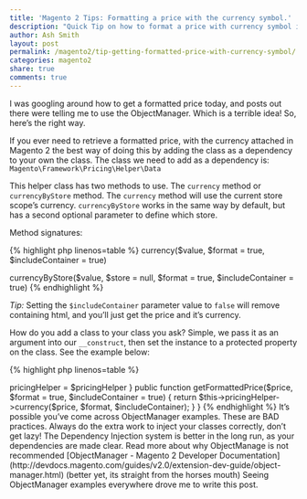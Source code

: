 ```yaml
---
title: 'Magento 2 Tips: Formatting a price with the currency symbol.'
description: "Quick Tip on how to format a price with currency symbol in Magento 2, the right way."
author: Ash Smith
layout: post
permalink: /magento2/tip-getting-formatted-price-with-currency-symbol/
categories: magento2
share: true
comments: true
---
```


I was googling around how to get a formatted price today, and posts out there were telling me to use the ObjectManager. Which is a terrible idea! So, here’s the right way.

If you ever need to retrieve a formatted price, with the currency attached in Magento 2 the best way of doing this by adding the class as a dependency to your own the class. The class we need to add as a dependency is: `Magento\Framework\Pricing\Helper\Data` 

This helper class has two methods to use. The `currency` method or `currencyByStore` method. The `currency` method will use the current store scope’s currency. `currencyByStore` works in the same way by default, but has a second optional parameter to define which store.

Method signatures:

{% highlight php  linenos=table %}
currency($value, $format = true, $includeContainer = true)

currencyByStore($value, $store = null, $format = true, $includeContainer = true)
{% endhighlight %}

*Tip:* Setting the  `$includeContainer` parameter value to `false` will remove containing html, and you’ll just get the price and it’s currency.

How do you add a class to your class you ask? Simple, we pass it as an argument into our `__construct`, then set the instance to a protected property on the class. See the example below:

{% highlight php  linenos=table %}
<?php
namespace Namespace\Module\Model;

class MyClass {

    protected $pricingHelper;

    public function __construct(Magento\Framework\Pricing\Helper\Data $pricingHelper) 
    {
        $this->pricingHelper = $pricingHelper
    }

    public function getFormattedPrice($price, $format = true, $includeContainer = true)
    {
         return $this->pricingHelper->currency($price, $format, $includeContainer);
    }

}
{% endhighlight %}

It’s possible you’ve come across ObjectManager examples. These are BAD practices. Always do the extra work to inject your classes correctly, don’t get lazy! The Dependency Injection system is better in the long run, as your dependencies are made clear. 

Read more about why ObjectManage is not recommended [ObjectManager - Magento 2 Developer Documentation](http://devdocs.magento.com/guides/v2.0/extension-dev-guide/object-manager.html) (better yet, its straight from the horses mouth)

Seeing ObjectManager examples everywhere drove me to write this post.
